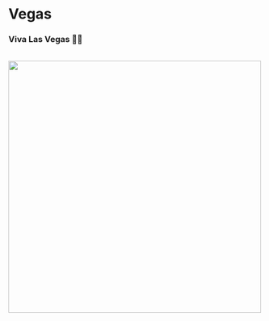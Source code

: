 # Vegas

### Viva Las Vegas 💃🏼

<br />

<img src="https://user-images.githubusercontent.com/13811965/33880894-c0c6dd28-df3b-11e7-84d5-33cb74fada51.png" width="500">
